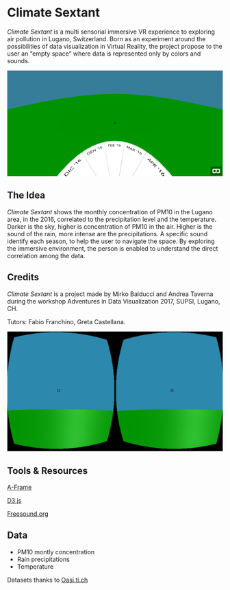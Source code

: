 # Climate Sextant

*Climate Sextant* is a multi sensorial immersive VR experience to exploring air pollution in Lugano, Switzerland.
Born as an experiment around the possibilities of data visualization in Virtual Reality, the project propose to the user an “empty space” where data is represented only by colors and sounds.

![Game climate sextan](/screen/screen_02.png)

## The Idea

*Climate Sextant* shows the monthly concentration of PM10 in the Lugano area, in the 2016, correlated to the precipitation level and the temperature. Darker is the sky, higher is concentration of PM10 in the air. Higher is the sound of the rain, more intense are the precipitations. A specific sound identify each season, to help the user to navigate the space.
By exploring the immersive environment, the person is enabled to understand the direct correlation among the data.

## Credits

*Climate Sextant* is a project made by Mirko Balducci and Andrea Taverna during the workshop Adventures in Data Visualization 2017, SUPSI, Lugano, CH.

Tutors: Fabio Franchino, Greta Castellana.

![Game climate sextan VR](/screen/screen_01.png)

## Tools & Resources

[A-Frame](https://aframe.io/)

[D3.js](https://d3js.org)

[Freesound.org](https://freesound.org/)

## Data

* PM10 montly concentration
* Rain precipitations
* Temperature

Datasets thanks to [Oasi.ti.ch](http://www.oasi.ti.ch/web/dati/)



